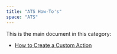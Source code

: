 ```yaml
---
title: "ATS How-To's"
space: "ATS"
---
```


This is the main document in this category:

* [How to Create a Custom Action](create-custom-action)